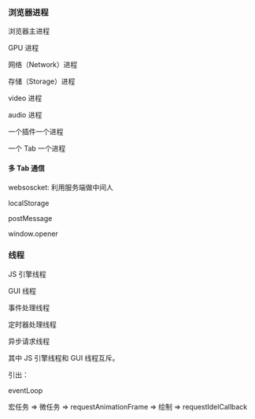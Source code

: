 ### 浏览器进程

浏览器主进程

GPU 进程

网络（Network）进程

存储（Storage）进程

video 进程

audio 进程

一个插件一个进程

一个 Tab 一个进程

#### 多 Tab 通信

websoscket: 利用服务端做中间人

localStorage

postMessage

window.opener

### 线程

JS 引擎线程

GUI 线程

事件处理线程

定时器处理线程

异步请求线程

其中 JS 引擎线程和 GUI 线程互斥。

引出：

eventLoop

宏任务 => 微任务 => requestAnimationFrame => 绘制 => requestIdelCallback
